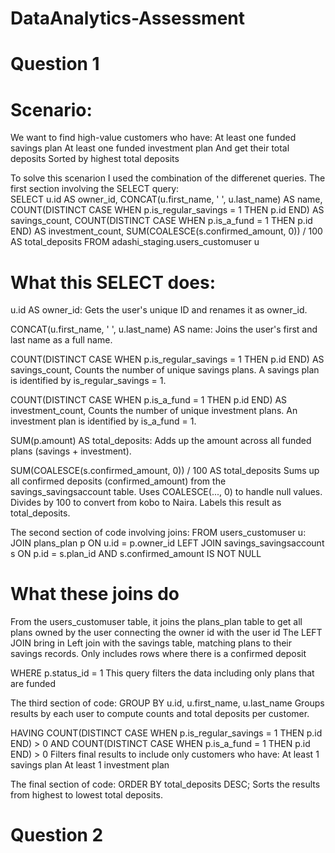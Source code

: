 # DataAnalytics-Assessment
# Question 1
# Scenario:
We want to find high-value customers who have:
At least one funded savings plan
At least one funded investment plan
And get their total deposits
Sorted by highest total deposits

To solve this scenarion I used the combination of the differenet queries.
The first section involving the SELECT query:  
SELECT 
    u.id AS owner_id,
    CONCAT(u.first_name, ' ', u.last_name) AS name,
    COUNT(DISTINCT CASE WHEN p.is_regular_savings = 1 THEN p.id END) AS savings_count,
    COUNT(DISTINCT CASE WHEN p.is_a_fund = 1 THEN p.id END) AS investment_count,
    SUM(COALESCE(s.confirmed_amount, 0)) / 100 AS total_deposits
FROM 
    adashi_staging.users_customuser u

# What this SELECT does:
u.id AS owner_id:
Gets the user's unique ID and renames it as owner_id.

CONCAT(u.first_name, ' ', u.last_name) AS name:
Joins the user's first and last name as a full name.

COUNT(DISTINCT CASE WHEN p.is_regular_savings = 1 THEN p.id END) AS savings_count,
Counts the number of unique savings plans.
A savings plan is identified by is_regular_savings = 1.

COUNT(DISTINCT CASE WHEN p.is_a_fund = 1 THEN p.id END) AS investment_count,
Counts the number of unique investment plans.
An investment plan is identified by is_a_fund = 1.

SUM(p.amount) AS total_deposits:
Adds up the amount across all funded plans (savings + investment).

SUM(COALESCE(s.confirmed_amount, 0)) / 100 AS total_deposits
Sums up all confirmed deposits (confirmed_amount) from the savings_savingsaccount table.
Uses COALESCE(..., 0) to handle null values.
Divides by 100 to convert from kobo to Naira.
Labels this result as total_deposits.

The second section of code involving joins:
FROM users_customuser u:
JOIN plans_plan p ON u.id = p.owner_id
LEFT JOIN 
savings_savingsaccount s ON p.id = s.plan_id AND s.confirmed_amount IS NOT NULL

# What these joins do
From the users_customuser table, it joins the plans_plan table to get all plans owned by the user connecting the owner id with the user id
The LEFT JOIN bring in Left join with the savings table, matching plans to their savings records.
Only includes rows where there is a confirmed deposit

WHERE 
    p.status_id = 1
This query filters the data including only  plans that are funded

The third section of code:
GROUP BY u.id, u.first_name, u.last_name
Groups results by each user to compute counts and total deposits per customer.

HAVING 
    COUNT(DISTINCT CASE WHEN p.is_regular_savings = 1 THEN p.id END) > 0
    AND COUNT(DISTINCT CASE WHEN p.is_a_fund = 1 THEN p.id END) > 0
Filters final results to include only customers who have:
At least 1 savings plan
At least 1 investment plan

The final section of code:
ORDER BY total_deposits DESC;
Sorts the results from highest to lowest total deposits.

# Question 2

